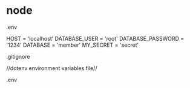 # node

.env

HOST = 'localhost'
DATABASE_USER = 'root'
DATABASE_PASSWORD = '1234'
DATABASE = 'member'
MY_SECRET = 'secret'



.gitignore

//dotenv environment variables file//

.env


